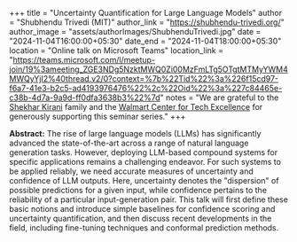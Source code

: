 +++
title = "Uncertainty Quantification for Large Language Models"
author = "Shubhendu Trivedi (MIT)"
author_link = "https://shubhendu-trivedi.org/"
author_image = "assets/authorImages/ShubhenduTrivedi.jpg"
date = "2024-11-04T16:00:00+05:30"
date_end = "2024-11-04T18:00:00+05:30"
location = "Online talk on Microsoft Teams"
location_link = "https://teams.microsoft.com/l/meetup-join/19%3ameeting_ZGE3NDg5NzktMWQ0Zi00MzFmLTg5OTgtMTMyYWM4MWQyYjI2%40thread.v2/0?context=%7b%22Tid%22%3a%226f15cd97-f6a7-41e3-b2c5-ad4193976476%22%2c%22Oid%22%3a%227c84465e-c38b-4d7a-9a9d-ff0dfa3638b3%22%7d"
notes = "We are grateful to the <a href = "https://www.accel.com/people/shekhar-kirani" target= "_blank">Shekhar Kirani</a> family and the <a href = "https://www.csa.iisc.ac.in/cfe-walmart/" target= "_blank">Walmart Center for Tech Excellence</a> for generously supporting this seminar series."
+++

<b>Abstract:</b>
The rise of large language models (LLMs) has significantly advanced the state-of-the-art across a range of natural 
language generation tasks. However, deploying LLM-based compound systems for specific applications remains a 
challenging endeavor. For such systems to be applied reliably, we need accurate measures of uncertainty and confidence 
of LLM outputs. Here, uncertainty denotes the "dispersion" of possible predictions for a given input, while confidence 
pertains to the reliability of a particular input-generation pair. This talk will first define these basic notions and 
introduce simple baselines for confidence scoring and uncertainty quantification, and then discuss recent developments 
in the field, including fine-tuning techniques and conformal prediction methods.
